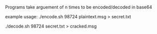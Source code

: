 Programs take arguement of n times to be encoded/decoded in base64

example usage: ./encode.sh 98724 plaintext.msg > secret.txt

./decode.sh 98724 secret.txt > cracked.msg
